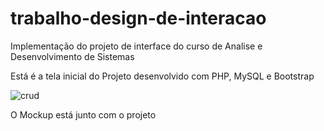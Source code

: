 # trabalho-design-de-interacao
Implementação do projeto de interface do curso de Analise e Desenvolvimento de Sistemas

Está é a tela inicial do Projeto desenvolvido com PHP, MySQL e Bootstrap

![crud](https://user-images.githubusercontent.com/8061835/46299094-fca0a780-c576-11e8-8ffb-916fbd14aa48.png)

O Mockup está junto com o projeto

